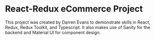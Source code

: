 # React-Redux eCommerce Project

This project was created by Darren Evans to demonstrate skills in React, Redux, Redux Toolkit, and Typescript. It also makes use of Sanity for the backend and Material UI for component design.


